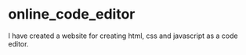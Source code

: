 # online_code_editor
I have created a website for creating html, css and javascript as a code editor.
